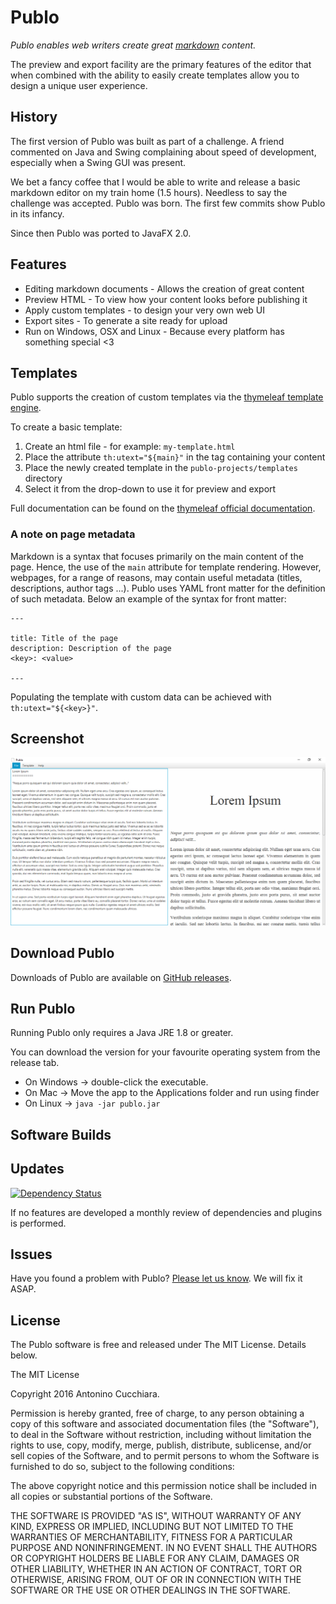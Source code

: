 Publo
=====

*Publo enables web writers create great [markdown][markdownspec] content.*

The preview and export facility are the primary features of the editor that when combined with
the ability to easily create templates allow you to design a unique user experience. 

History
-------

The first version of Publo was built as part of a challenge. A friend commented on Java and Swing complaining about speed of development, especially when a Swing GUI was present.

We bet a fancy coffee that I would be able to write and release a basic markdown editor on my train home (1.5 hours). Needless to say the challenge was accepted. Publo was born. The first few commits show Publo in its infancy.

Since then Publo was ported to JavaFX 2.0.

Features
--------

* Editing markdown documents - Allows the creation of great content
* Preview HTML - To view how your content looks before publishing it
* Apply custom templates - to design your very own web UI
* Export sites - To generate a site ready for upload
* Run on Windows, OSX and Linux - Because every platform has something special <3

Templates 
---------

Publo supports the creation of custom templates via the [thymeleaf template engine][thymeleaf].

To create a basic template:

1. Create an html file - for example: `my-template.html`
2. Place the attribute `th:utext="${main}"` in the tag containing your content
3. Place the newly created template in the `publo-projects/templates` directory
4. Select it from the drop-down to use it for preview and export

Full documentation can be found on the [thymeleaf official documentation][thymeleafdocs].

### A note on page metadata ###

Markdown is a syntax that focuses primarily on the main content of the page.
Hence, the use of the `main` attribute for template rendering.
However, webpages, for a range of reasons, may contain useful metadata (titles, descriptions, author tags ...).
Publo uses YAML front matter for the definition of such metadata.
Below an example of the syntax for front matter:

```
---

title: Title of the page
description: Description of the page
<key>: <value>

---
```

Populating the template with custom data  can be achieved with `th:utext="${<key>}"`. 

Screenshot
----------

![Publo](https://raw.githubusercontent.com/AntoCuc/Publo/master/publo.png)

Download Publo
--------------

Downloads of Publo are available on [GitHub releases](https://github.com/AntoCuc/Publo/releases).

Run Publo
-----------

Running Publo only requires a Java JRE 1.8 or greater.

You can download the version for your favourite operating system from the release tab.

* On Windows -> double-click the executable.
* On Mac -> Move the app to the Applications folder and run using finder
* On Linux -> `java -jar publo.jar`

Software Builds
---------------

Updates
-------

[![Dependency Status](https://www.versioneye.com/user/projects/5808c4f0d65a77002f5eab5c/badge.svg?style=flat-square)](https://www.versioneye.com/user/projects/5808c4f0d65a77002f5eab5c)

If no features are developed a monthly review of dependencies and plugins is 
performed.

Issues
------

Have you found a problem with Publo? [Please let us know](https://github.com/AntoCuc/Publo/issues). We will fix it ASAP.

License
-------

The Publo software is free and released under The MIT License. Details below.

The MIT License 

Copyright 2016 Antonino Cucchiara. 

Permission is hereby granted, free of charge, to any person obtaining a copy of this software and associated documentation files (the "Software"), to deal in the Software without restriction, including without limitation the rights to use, copy, modify, merge, publish, distribute, sublicense, and/or sell copies of the Software, and to permit persons to whom the Software is furnished to do so, subject to the following conditions: 

The above copyright notice and this permission notice shall be included in all copies or substantial portions of the Software. 

THE SOFTWARE IS PROVIDED "AS IS", WITHOUT WARRANTY OF ANY KIND, EXPRESS OR IMPLIED, INCLUDING BUT NOT LIMITED TO THE WARRANTIES OF MERCHANTABILITY, FITNESS FOR A PARTICULAR PURPOSE AND NONINFRINGEMENT. IN NO EVENT SHALL THE AUTHORS OR COPYRIGHT HOLDERS BE LIABLE FOR ANY CLAIM, DAMAGES OR OTHER LIABILITY, WHETHER IN AN ACTION OF CONTRACT, TORT OR OTHERWISE, ARISING FROM, OUT OF OR IN CONNECTION WITH THE SOFTWARE OR THE USE OR OTHER DEALINGS IN THE SOFTWARE. 

[markdownspec]: http://spec.commonmark.org/0.27/ "Publo markdown spec."
[thymeleaf]: http://www.thymeleaf.org/index.html "Thymeleaf official website."
[thymeleafdocs]: http://www.thymeleaf.org/doc/tutorials/3.0/usingthymeleaf.html